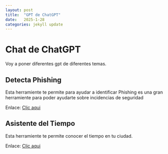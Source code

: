 ```yaml
---
layout: post
title:  "GPT de ChatGPT"
date:   2025-1-28
categories: jekyll update
---
```


# Chat de ChatGPT

Voy a poner diferentes gpt de diferentes temas.

## Detecta Phishing

Esta herramiente te permite para ayudar a identificar Phishing es una gran herramiente para poder ayudarte sobre incidencias de seguridad

Enlace: <a href="https://chatgpt.com/g/g-679892afc09c8191ac49c480a0033a50-detecta-phishing">Clic aqui</a>

## Asistente del Tiempo

Esta herramiente te permite conocer el tiempo en tu ciudad.

Enlace: <a href="https://chatgpt.com/g/g-67988e7b0d24819192871af990cda136-asistente-del-tiempo">Clic aqui</a>
